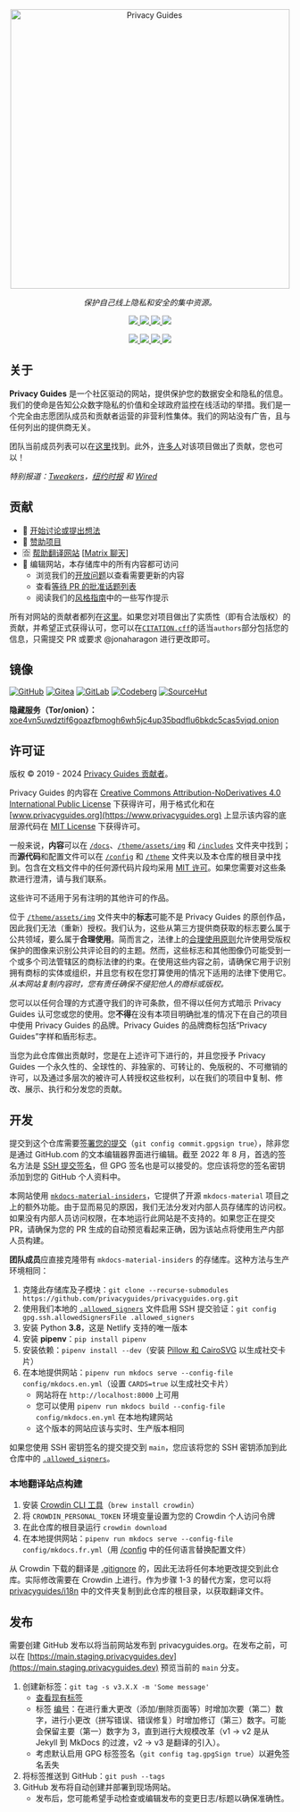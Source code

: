 <!-- markdownlint-disable MD041 -->
<div align="center">
  <a href="https://www.privacyguides.org/">
    <picture>
      <source media="(prefers-color-scheme: dark)" srcset="https://raw.githubusercontent.com/privacyguides/brand/main/SVG/Logo/privacy-guides-logo-dark.svg">
      <img alt="Privacy Guides" width="500px" src="https://raw.githubusercontent.com/privacyguides/brand/main/SVG/Logo/privacy-guides-logo.svg">
    </picture>
  </a>

  <p><em>保护自己线上隐私和安全的集中资源。</em></p>

  <p><a href="https://mastodon.neat.computer/@privacyguides">
    <img src="https://img.shields.io/mastodon/follow/109298532634697668?domain=https%3A%2F%2Fmastodon.neat.computer&label=Follow%20%40privacyguides%40neat.computer&style=social">
  </a>
  <a href="https://twitter.com/privacy_guides">
    <img src="https://img.shields.io/twitter/follow/privacy_guides?style=social">
  </a>
  <a href="https://discuss.privacyguides.net/">
    <img src="https://img.shields.io/discourse/users?label=Join%20our%20forum&logo=discourse&server=https%3A%2F%2Fdiscuss.privacyguides.net&style=social">
  </a>
  <a href="https://github.com/privacyguides/privacyguides.org/stargazers">
    <img src="https://img.shields.io/github/stars/privacyguides?style=social">
  </a></p>

  <p><a href="https://github.com/privacyguides/privacyguides.org/pulls">
    <img src="https://img.shields.io/github/issues-pr-raw/privacyguides/privacyguides.org">
  </a>
  <a href="https://github.com/privacyguides/privacyguides.org/pulls?q=is%3Apr+is%3Aclosed">
    <img src="https://img.shields.io/github/issues-pr-closed-raw/privacyguides/privacyguides.org">
  </a>
  <a href="https://crowdin.com/project/privacyguides">
    <img src="https://badges.crowdin.net/privacyguides/localized.svg">
  </a>
  <a href="https://opencollective.com/privacyguides">
    <img src="https://img.shields.io/opencollective/all/privacyguides">
  </a></p>
</div>

## 关于

**Privacy Guides** 是一个社区驱动的网站，提供保护您的数据安全和隐私的信息。我们的使命是告知公众数字隐私的价值和全球政府监控在线活动的举措。我们是一个完全由志愿团队成员和贡献者运营的非营利性集体。我们的网站没有广告，且与任何列出的提供商无关。

团队当前成员列表可以在[这里](https://www.privacyguides.org/about/#our-team)找到。此外，[许多人](https://github.com/privacyguides/privacyguides.org/graphs/contributors)对该项目做出了贡献，您也可以！

*特别报道：[Tweakers](https://tweakers.net/reviews/10568/op-zoek-naar-privacyvriendelijke-tools-niek-de-wilde-van-privacy-guides.html)，[纽约时报](https://www.nytimes.com/wirecutter/guides/online-security-social-media-privacy/) 和 [Wired](https://www.wired.com/story/firefox-mozilla-2022/)*

## 贡献

- 💬 [开始讨论或提出想法](https://discuss.privacyguides.net/)
- 💖 [赞助项目](https://github.com/sponsors/privacyguides)
- 🈴 [帮助翻译网站](https://crowdin.com/project/privacyguides) [[Matrix 聊天](https://matrix.to/#/#pg-i18n:aragon.sh)]
- 📝 编辑网站，本存储库中的所有内容都可访问
  - 浏览我们的[开放问题](https://github.com/privacyguides/privacyguides.org/issues)以查看需要更新的内容
  - 查看[等待 PR 的批准话题列表](https://discuss.privacyguides.net/tag/approved)
  - 阅读我们的[风格指南](https://www.privacyguides.org/en/meta/writing-style/)中的一些写作提示

所有对网站的贡献者都列在[这里](https://github.com/privacyguides/privacyguides.org/graphs/contributors)。如果您对项目做出了实质性（即有合法版权）的贡献，并希望正式获得认可，您可以在[`CITATION.cff`](/CITATION.cff)的适当`authors`部分包括您的信息，只需提交 PR 或要求 @jonaharagon 进行更改即可。

## 镜像

[![GitHub](https://img.shields.io/static/v1?logo=github&label=&message=GitHub&color=000&style=for-the-badge)](https://github.com/privacyguides/privacyguides.org)
[![Gitea](https://img.shields.io/static/v1?logo=gitea&label=&message=Gitea&color=000&style=for-the-badge)](https://code.privacyguides.dev/privacyguides/privacyguides.org)
[![GitLab](https://img.shields.io/static/v1?logo=gitlab&label=&message=GitLab&color=000&style=for-the-badge)](https://gitlab.com/privacyguides/privacyguides.org)
[![Codeberg](https://img.shields.io/static/v1?logo=codeberg&label=&message=Codeberg&color=000&style=for-the-badge)](https://codeberg.org/privacyguides/privacyguides.org)
[![SourceHut](https://img.shields.io/static/v1?logo=git&label=&message=SourceHut&color=000&style=for-the-badge)](https://git.sr.ht/~jonaharagon/privacyguides.org)

**隐藏服务（Tor/onion）：** [xoe4vn5uwdztif6goazfbmogh6wh5jc4up35bqdflu6bkdc5cas5vjqd.onion](http://www.xoe4vn5uwdztif6goazfbmogh6wh5jc4up35bqdflu6bkdc5cas5vjqd.onion/)

## 许可证

版权 &copy; 2019 - 2024 [Privacy Guides 贡献者](https://github.com/privacyguides/privacyguides.org/graphs/contributors)。

Privacy Guides 的内容在 [Creative Commons Attribution-NoDerivatives 4.0 International Public License](/LICENSE) 下获得许可，用于格式化和在 [www.privacyguides.org](https://www.privacyguides.org) 上显示该内容的底层源代码在 [MIT License](/LICENSE-CODE) 下获得许可。

一般来说，**内容**可以在 [`/docs`](/docs)、[`/theme/assets/img`](/theme/assets/img) 和 [`/includes`](/includes) 文件夹中找到；而**源代码**和配置文件可以在 [`/config`](/config) 和 [`/theme`](/theme) 文件夹以及本仓库的根目录中找到。包含在文档文件中的任何源代码片段均采用 [MIT 许可](/LICENSE-CODE)。如果您需要对这些条款进行澄清，请与我们联系。

这些许可不适用于另有注明的其他许可的作品。

位于 [`/theme/assets/img`](/theme/assets/img) 文件夹中的**标志**可能不是 Privacy Guides 的原创作品，因此我们无法（重新）授权。我们认为，这些从第三方提供商获取的标志要么属于公共领域，要么属于**合理使用**。简而言之，法律上的[合理使用原则](https://www.copyright.gov/fair-use/more-info.html)允许使用受版权保护的图像来识别公共评论目的的主题。然而，这些标志和其他图像仍可能受到一个或多个司法管辖区的商标法律的约束。在使用这些内容之前，请确保它用于识别拥有商标的实体或组织，并且您有权在您打算使用的情况下适用的法律下使用它。*从本网站复制内容时，您有责任确保不侵犯他人的商标或版权。*

您可以以任何合理的方式遵守我们的许可条款，但不得以任何方式暗示 Privacy Guides 认可您或您的使用。您**不得**在没有本项目明确批准的情况下在自己的项目中使用 Privacy Guides 的品牌。Privacy Guides 的品牌商标包括“Privacy Guides”字样和盾形标志。

当您为此仓库做出贡献时，您是在上述许可下进行的，并且您授予 Privacy Guides 一个永久性的、全球性的、非独家的、可转让的、免版税的、不可撤销的许可，以及通过多层次的被许可人转授权这些权利，以在我们的项目中复制、修改、展示、执行和分发您的贡献。

## 开发

提交到这个仓库需要[签署您的提交](https://docs.github.com/en/authentication/managing-commit-signature-verification/signing-commits)（`git config commit.gpgsign true`），除非您是通过 GitHub.com 的文本编辑器界面进行编辑。截至 2022 年 8 月，首选的签名方法是 [SSH 提交签名](https://docs.github.com/en/authentication/managing-commit-signature-verification/about-commit-signature-verification#ssh-commit-signature-verification)，但 GPG 签名也是可以接受的。您应该将您的签名密钥添加到您的 GitHub 个人资料中。

本网站使用 [`mkdocs-material-insiders`](https://squidfunk.github.io/mkdocs-material/insiders/)，它提供了开源 `mkdocs-material` 项目之上的额外功能。由于显而易见的原因，我们无法分发对内部人员存储库的访问权。如果没有内部人员访问权限，在本地运行此网站是不支持的。如果您正在提交 PR，请确保为您的 PR 生成的自动预览看起来正确，因为该站点将使用生产内部人员构建。

**团队成员**应直接克隆带有 `mkdocs-material-insiders` 的存储库。这种方法与生产环境相同：

1. 克隆此存储库及子模块：`git clone --recurse-submodules https://github.com/privacyguides/privacyguides.org.git`
2. 使用我们本地的 [`.allowed_signers`](/.allowed_signers) 文件启用 SSH 提交验证：`git config gpg.ssh.allowedSignersFile .allowed_signers`
3. 安装 Python **3.8**，这是 Netlify 支持的唯一版本
4. 安装 **pipenv**：`pip install pipenv`
5. 安装依赖：`pipenv install --dev`（安装 [Pillow 和 CairoSVG](https://squidfunk.github.io/mkdocs-material/setup/setting-up-social-cards/#dependencies) 以生成社交卡片）
6. 在本地提供网站：`pipenv run mkdocs serve --config-file config/mkdocs.en.yml`（设置 `CARDS=true` 以生成社交卡片）
   - 网站将在 `http://localhost:8000` 上可用
   - 您可以使用 `pipenv run mkdocs build --config-file config/mkdocs.en.yml` 在本地构建网站
   - 这个版本的网站应该与实时、生产版本相同

如果您使用 SSH 密钥签名的提交提交到 `main`，您应该将您的 SSH 密钥添加到此仓库中的 [`.allowed_signers`](/.allowed_signers)。

### 本地翻译站点构建

1. 安装 [Crowdin CLI 工具](https://developer.crowdin.com/cli-tool/)（`brew install crowdin`）
2. 将 `CROWDIN_PERSONAL_TOKEN` 环境变量设置为您的 Crowdin 个人访问令牌
3. 在此仓库的根目录运行 `crowdin download`
4. 在本地提供网站：`pipenv run mkdocs serve --config-file config/mkdocs.fr.yml`（用 [/config](/config) 中的任何语言替换配置文件）

从 Crowdin 下载的翻译是 [.gitignore](/.gitignore) 的，因此无法将任何本地更改提交到此仓库。实际修改需要在 Crowdin 上进行。作为步骤 1-3 的替代方案，您可以将 [privacyguides/i18n](https://github.com/privacyguides/i18n) 中的文件夹复制到此仓库的根目录，以获取翻译文件。

## 发布

需要创建 GitHub 发布以将当前网站发布到 privacyguides.org。在发布之前，可以在 [https://main.staging.privacyguides.dev](https://main.staging.privacyguides.dev) 预览当前的 `main` 分支。

1. 创建新标签：`git tag -s v3.X.X -m 'Some message'`
   - [查看现有标签](https://github.com/privacyguides/privacyguides.org/tags)
   - 标签 [编号](https://semver.org/)：在进行重大更改（添加/删除页面等）时增加次要（第二）数字，进行小更改（拼写错误、错误修复）时增加修订（第三）数字。可能会保留主要（第一）数字为 3，直到进行大规模改革（v1 -> v2 是从 Jekyll 到 MkDocs 的过渡，v2 -> v3 是翻译的引入）。
   - 考虑默认启用 GPG 标签签名（`git config tag.gpgSign true`）以避免签名丢失
2. 将标签推送到 GitHub：`git push --tags`
3. GitHub 发布将自动创建并部署到现场网站。
   - 发布后，您可能希望手动检查或编辑发布的变更日志/标题以确保准确性。